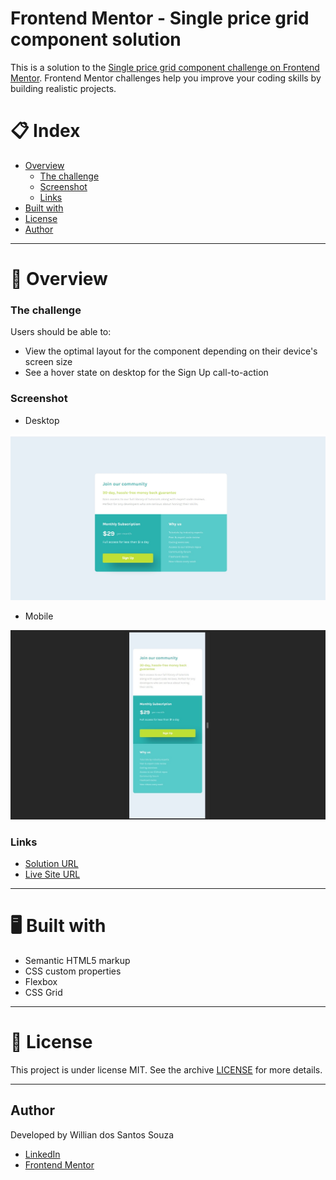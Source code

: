 # Frontend Mentor - Single price grid component solution

This is a solution to the [Single price grid component challenge on Frontend Mentor](https://www.frontendmentor.io/challenges/single-price-grid-component-5ce41129d0ff452fec5abbbc). Frontend Mentor challenges help you improve your coding skills by building realistic projects. 
 

# 📋 Index

- [Overview](#overview)
  - [The challenge](#the-challenge)
  - [Screenshot](#screenshot)
  - [Links](#links)
- [Built with](#built-with)
- [License](#license)
- [Author](#author)
---
# 📄 Overview

### The challenge

Users should be able to:

- View the optimal layout for the component depending on their device's screen size
- See a hover state on desktop for the Sign Up call-to-action

### Screenshot
  - Desktop
  <img src="images/screenshot-desktop.jpg">

  - Mobile
  <img src="images/screenshot-mobile.jpg">


### Links

- [Solution URL](https://www.frontendmentor.io/solutions/responsive-layout-html-and-css-flexbox-wA2xKVU4m)
- [Live Site URL](https://willian-souza.github.io/Frontend-Mentor-Column-Preview-Card/)
---
# 🖥 Built with

- Semantic HTML5 markup
- CSS custom properties
- Flexbox
- CSS Grid
---
# 📝 License
This project is under license MIT. See the archive [LICENSE](/LICENSE) for more details.

---
## Author
Developed by Willian dos Santos Souza
- [LinkedIn](https://www.linkedin.com/in/willian-ssouza/) 
- [Frontend Mentor](https://www.frontendmentor.io/profile/willian-souza)



